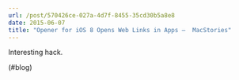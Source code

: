 ```yaml
---
url: /post/570426ce-027a-4d7f-8455-35cd30b5a8e8
date: 2015-06-07
title: "Opener for iOS 8 Opens Web Links in Apps –  MacStories"
---
```


Interesting hack.



(#blog)